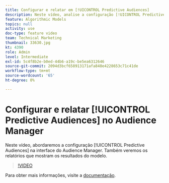 ```yaml
---
title: Configurar e relatar em [!UICONTROL Predictive Audiences]
description: Neste vídeo, analise a configuração [!UICONTROL Predictive Audiences] na interface do Audience Manager. Veja os relatórios que mostram os resultados do modelo.
feature: Algorithmic Models
topics: null
activity: use
doc-type: feature video
team: Technical Marketing
thumbnail: 33630.jpg
kt: 4390
role: Admin
level: Intermediate
exl-id: 5c4f8b2e-b0ed-44b6-a19c-be5ea6312646
source-git-commit: 2094d3bcf658913171afa848e4228653c71c41de
workflow-type: tm+mt
source-wordcount: '65'
ht-degree: 0%

---
```


# Configurar e relatar [!UICONTROL Predictive Audiences] no Audience Manager

Neste vídeo, abordaremos a configuração [!UICONTROL Predictive Audiences] na interface do Audience Manager. Também veremos os relatórios que mostram os resultados do modelo.

>[!VIDEO](https://video.tv.adobe.com/v/33630/?quality=12)

Para obter mais informações, visite a [documentação](https://experienceleague.adobe.com/docs/audience-manager/user-guide/features/algorithmic-models/predictive-audiences/predictive-audiences.html?lang=pt-BR).
